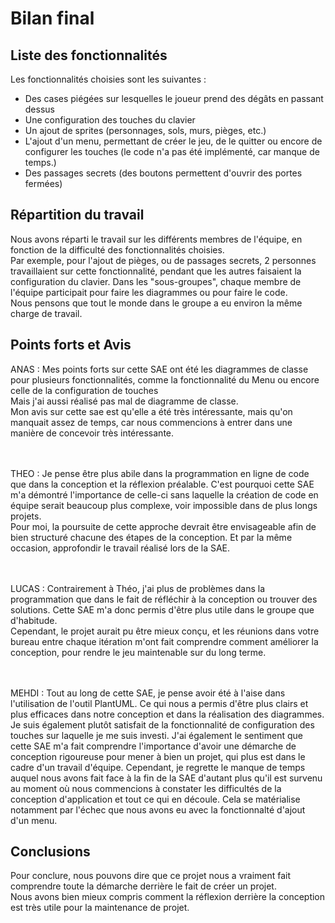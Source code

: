 # Bilan final

## Liste des fonctionnalités
Les fonctionnalités choisies sont les suivantes :
- Des cases piégées sur lesquelles le joueur prend des dégâts en passant dessus
- Une configuration des touches du clavier
- Un ajout de sprites (personnages, sols, murs, pièges, etc.)
- L'ajout d'un menu, permettant de créer le jeu, de le quitter ou encore de configurer les touches (le code n'a pas été implémenté, car manque de temps.)
- Des passages secrets (des boutons permettent d'ouvrir des portes fermées)

## Répartition du travail
Nous avons réparti le travail sur les différents membres de l'équipe, en fonction de la difficulté des fonctionnalités choisies.
<br>Par exemple, pour l'ajout de pièges, ou de passages secrets, 2 personnes travaillaient sur cette fonctionnalité, pendant que les autres faisaient la configuration du clavier.
Dans les "sous-groupes", chaque membre de l'équipe participait pour faire les diagrammes ou pour faire le code.
<br>Nous pensons que tout le monde dans le groupe a eu environ la même charge de travail.

## Points forts et Avis
ANAS : Mes points forts sur cette SAE ont été les diagrammes de classe pour plusieurs fonctionnalités, comme la fonctionnalité du Menu ou encore celle de la configuration de touches
<br> Mais j'ai aussi réalisé pas mal de diagramme de classe.
<br> Mon avis sur cette sae est qu'elle a été très intéressante, mais qu'on manquait assez de temps, car
nous commencions à entrer dans une manière de concevoir très intéressante.

<br><br>THEO : Je pense être plus abile dans la programmation en ligne de code que dans la conception et la réflexion préalable. C'est pourquoi cette SAE m'a démontré l'importance de celle-ci sans laquelle la création de code en équipe serait beaucoup plus complexe, voir impossible dans de plus longs projets.
<br>Pour moi, la poursuite de cette approche devrait être envisageable afin de bien structuré chacune des étapes de la conception.
Et par la même occasion, approfondir le travail réalisé lors de la SAE.

<br><br>LUCAS : Contrairement à Théo, j'ai plus de problèmes dans la programmation que dans le fait de réfléchir à la conception ou trouver des solutions. Cette SAE m'a donc permis d'être plus utile dans le groupe que d'habitude.
<br> Cependant, le projet aurait pu être mieux conçu, et les réunions dans votre bureau entre chaque itération m'ont fait comprendre comment améliorer la conception, pour rendre le jeu maintenable sur du long terme.

<br><br>MEHDI : Tout au long de cette SAE, je pense avoir été à l'aise dans l'utilisation de l'outil PlantUML. Ce qui nous a permis d'être plus clairs et plus efficaces dans notre conception et dans la réalisation des diagrammes. Je suis également plutôt satisfait de la fonctionnalité de configuration des touches sur laquelle je me suis investi. J'ai également le sentiment que cette SAE m'a fait comprendre l'importance d'avoir une démarche de conception rigoureuse pour mener à bien un projet, qui plus est dans le cadre d'un travail d'équipe. Cependant, je regrette le manque de temps auquel nous avons fait face à la fin de la SAE d'autant plus qu'il est survenu au moment où nous commencions à constater les difficultés de la conception d'application et tout ce qui en découle. Cela se matérialise notamment par l'échec que nous avons eu avec la fonctionnalté d'ajout d'un menu.

## Conclusions
Pour conclure, nous pouvons dire que ce projet nous a vraiment fait comprendre toute la démarche derrière le fait de créer un projet.
<br>Nous avons bien mieux compris comment la réflexion derrière la conception est très utile pour la maintenance de projet.
